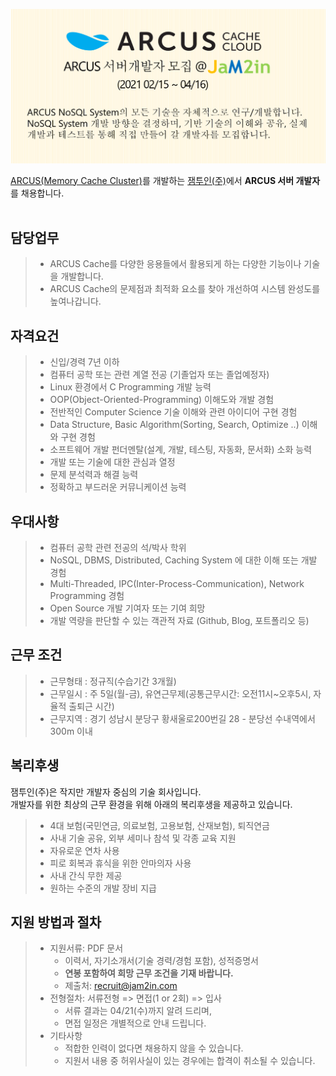 <img src="images/jam2in_dev_arcus_server_job_image_20210309.png"></img>

[ARCUS(Memory Cache Cluster)](http://naver.github.io/arcus/)를 개발하는
[잼투인(주)](http://www.jam2in.com/)에서 **ARCUS 서버 개발자**를 채용합니다.
<br /> <br /> 

## 담당업무

> - ARCUS Cache를 다양한 응용들에서 활용되게 하는 다양한 기능이나 기술을 개발합니다.
> - ARCUS Cache의 문제점과 최적화 요소를 찾아 개선하여 시스템 완성도를 높여나갑니다.

## 자격요건

> - 신입/경력 7년 이하
> - 컴퓨터 공학 또는 관련 계열 전공 (기졸업자 또는 졸업예정자)
> - Linux 환경에서 C Programming 개발 능력
> - OOP(Object-Oriented-Programming) 이해도와 개발 경험
> - 전반적인 Computer Science 기술 이해와 관련 아이디어 구현 경험
> - Data Structure, Basic Algorithm(Sorting, Search, Optimize ..) 이해와 구현 경험
> - 소프트웨어 개발 펀더멘탈(설계, 개발, 테스팅, 자동화, 문서화) 소화 능력
> - 개발 또는 기술에 대한 관심과 열정
> - 문제 분석력과 해결 능력
> - 정확하고 부드러운 커뮤니케이션 능력

## 우대사항

> - 컴퓨터 공학 관련 전공의 석/박사 학위
> - NoSQL, DBMS, Distributed, Caching System 에 대한 이해 또는 개발 경험
> - Multi-Threaded, IPC(Inter-Process-Communication), Network Programming 경험
> - Open Source 개발 기여자 또는 기여 희망
> - 개발 역량을 판단할 수 있는 객관적 자료 (Github, Blog, 포트폴리오 등)

## 근무 조건

> - 근무형태 : 정규직(수습기간 3개월)
> - 근무일시 : 주 5일(월-금), 유연근무제(공통근무시간: 오전11시~오후5시, 자율적 출퇴근 시간)
> - 근무지역 : 경기 성남시 분당구 황새울로200번길 28 - 분당선 수내역에서 300m 이내

## 복리후생

잼투인(주)은 작지만 개발자 중심의 기술 회사입니다. <br />
개발자를 위한 최상의 근무 환경을 위해 아래의 복리후생을 제공하고 있습니다.

> - 4대 보험(국민연금, 의료보험, 고용보험, 산재보험), 퇴직연금
> - 사내 기술 공유, 외부 세미나 참석 및 각종 교육 지원
> - 자유로운 연차 사용
> - 피로 회복과 휴식을 위한 안마의자 사용
> - 사내 간식 무한 제공
> - 원하는 수준의 개발 장비 지급

## 지원 방법과 절차

> - 지원서류: PDF 문서
>    - 이력서, 자기소개서(기술 경력/경험 포함), 성적증명서
>    - **연봉 포함하여 희망 근무 조건을 기재 바랍니다.**
>    - 제출처: <recruit@jam2in.com>
> - 전형절차: 서류전형 => 면접(1 or 2회) => 입사
>    - 서류 결과는 04/21(수)까지 알려 드리며,
>    - 면접 일정은 개별적으로 안내 드립니다.
> - 기타사항
>    - 적합한 인력이 없다면 채용하지 않을 수 있습니다.
>    - 지원서 내용 중 허위사실이 있는 경우에는 합격이 취소될 수 있습니다.
